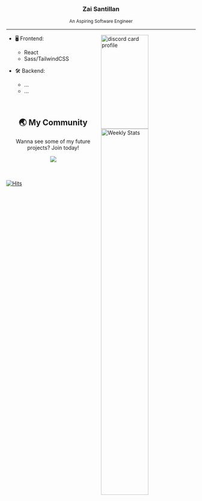 <h3 align="center" fontsize: '20px'>Zai Santillan</h3>

<p align="center"><sub>An Aspiring Software Engineer</sub></p>

---

<a href="https://discord.com/users/90431685472038912" target="_blank">
  <img  align="right" width="50%" height="250px" alt="discord card profile" src="https://lanyard-profile-readme.vercel.app/api/90431685472038912?idleMessage=Just%20chillin'%20at%20the%20moment..."/>
</a>

- 🖥️ Frontend:
  - React
  - Sass/TailwindCSS

- 🛠 Backend:
  - ...
  - ...

<br />

<a href="https://wakatime.com/@plskz" target="_blank">
	<img width="50%" align="right" alt="Weekly Stats" src="https://github-readme-stats.vercel.app/api/wakatime?username=plskz&border_radius=10px&theme=dark&bg_color=1f1f1f&border_color=1f1f1f&icon_color=58a6ff&show_icons=true&disable_animations=true&custom_title=Weekly%20Stats">
</a>

## <p align="center">🌏 My Community</span> </p>

<p align="center">Wanna see some of my future projects? Join today!</p>

<div align="center">
 <a href="https://discord.gg/9gCW5CFEAj" target="_blank">
   <img src="https://discordapp.com/api/guilds/925599454130765874/widget.png?style=banner2" />
 </a>
</div>

<!-- <a href="https://discord.gg/9gCW5CFEAj">
  <img src="https://discordapp.com/api/guilds/925599454130765874/widget.png?style=banner4" align="center" />
</a> -->


<br />
<br />

[![Hits](https://hits.link/hits?url=https://github.com/plskz&bgLeft=444444&bgRight=575fff&label=visits)](https://hits.link)

<!-- <a href="https://hits.link" target="_blank">
	<img align="right" alt="visits" src="https://hits.link/hits?url=https://github.com/plskz&bgLeft=444444&bgRight=575fff&label=visits">
</a> -->
